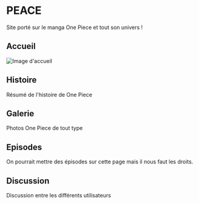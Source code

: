 # PEACE

Site porté sur le manga One Piece et tout son univers !

## Accueil

![Image d'accueil](https://github.com/[KarisG]/[PEACE]/blob/[main]/accueil.png?raw=true)

## Histoire

Résumé de l'histoire de One Piece

## Galerie

Photos One Piece de tout type

## Episodes

On pourrait mettre des épisodes sur cette page mais il nous faut les droits.

## Discussion

Discussion entre les différents utilisateurs
